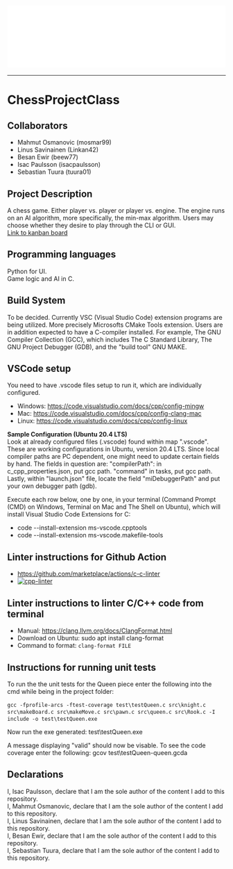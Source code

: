![Ultra Deluxe Chess](https://github.com/mosmar99/ChessProjectClass/blob/main/chess_pic.png "Ultra Deluxe Chess")
___
# ChessProjectClass

## Collaborators
* Mahmut Osmanovic (mosmar99)
* Linus Savinainen (Linkan42)
* Besan Ewir (beew77)
* Isac Paulsson (isacpaulsson)
* Sebastian Tuura (tuura01)

## Project Description
A chess game. Either player vs. player or player vs. engine. The engine runs on an AI algorithm, more specifically, the min-max algorithm. Users may choose whether they desire to play through the CLI or GUI. <br />
[Link to kanban board](https://github.com/users/mosmar99/projects/2)

## Programming languages
Python for UI. <br />
Game logic and AI in C.

## Build System
To be decided. Currently VSC (Visual Studio Code) extension programs are being utilized. More precisely Microsofts CMake Tools extension. Users are in addition expected to have a C-compiler installed. For example, The GNU Compiler Collection (GCC), which includes The C Standard Library, The GNU Project Debugger  (GDB), and the "build tool" GNU MAKE.

## VSCode setup
You need to have .vscode files setup to run it, which are individually configured.<br />
- Windows: https://code.visualstudio.com/docs/cpp/config-mingw<br />
- Mac: https://code.visualstudio.com/docs/cpp/config-clang-mac<br />
- Linux: https://code.visualstudio.com/docs/cpp/config-linux<br />

**Sample Configuration (Ubuntu 20.4 LTS)**<br />
Look at already configured files (.vscode) found within map ".vscode". These are working configurations in Ubuntu, version 20.4 LTS. Since local compiler paths are PC dependent, one might need to update certain fields by hand. The fields in question are: "compilerPath": in c_cpp_properties.json, put gcc path. "command" in tasks, put gcc path. Lastly, within "launch.json" file, locate the field "miDebuggerPath" and put your own debugger path (gdb).

Execute each row below, one by one, in your terminal (Command Prompt (CMD) on Windows, Terminal on Mac and The Shell on Ubuntu), which will install Visual Studio Code Extensions for C:

- code --install-extension ms-vscode.cpptools
- code --install-extension ms-vscode.makefile-tools

## Linter instructions for Github Action
- https://github.com/marketplace/actions/c-c-linter <br />
- [![cpp-linter](https://github.com/cpp-linter/cpp-linter-action/actions/workflows/cpp-linter.yml/badge.svg)](https://github.com/cpp-linter/cpp-linter-action/actions/workflows/cpp-linter.yml) 

## Linter instructions to linter C/C++ code from terminal
- Manual: https://clang.llvm.org/docs/ClangFormat.html
- Download on Ubuntu: sudo apt install clang-format
- Command to format: ```clang-format FILE```

## Instructions for running unit tests
To run the the unit tests for the Queen piece enter the following into the cmd while being in the project folder:

    gcc -fprofile-arcs -ftest-coverage test\testQueen.c src\knight.c src\makeBoard.c src\makeMove.c src\pawn.c src\queen.c src\Rook.c -I include -o test\testQueen.exe

Now run the exe generated:
    test\testQueen.exe

A message displaying "valid" should now be visable.
To see the code coverage enter the following:
    gcov test\testQueen-queen.gcda



## Declarations
I, Isac Paulsson, declare that I am the sole author of the content I add to this repository. <br />
I, Mahmut Osmanovic, declare that I am the sole author of the content I add to this repository. <br />
I, Linus Savinainen, declare that I am the sole author of the content I add to this repository. <br />
I, Besan Ewir, declare that I am the sole author of the content I add to this repository. <br />
I, Sebastian Tuura, declare that I am the sole author of the content I add to this repository. <br />
